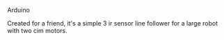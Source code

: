 Arduino

Created for a friend, it's a simple 3 ir sensor line follower for a large robot with two cim motors.
